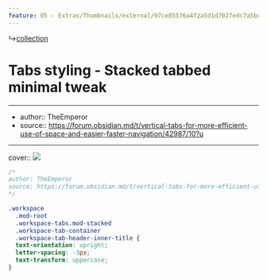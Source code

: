 ```yaml
---
feature: 05 - Extras/Thumbnails/external/97ce85576a4f2a5d1d7027edc7a5bd31.png
---
```

↪[collection](collection.md)

# Tabs styling - Stacked tabbed minimal tweak

---

- author:: TheEmperor
- source:: https://forum.obsidian.md/t/vertical-tabs-for-more-efficient-use-of-space-and-easier-faster-navigation/42987/10?u

---

cover:: ![](https://i.imgur.com/kAsKDoX.png)

```css
/*
author: TheEmperor
source: https://forum.obsidian.md/t/vertical-tabs-for-more-efficient-use-of-space-and-easier-faster-navigation/42987/10?u
*/

.workspace
  .mod-root
  .workspace-tabs.mod-stacked
  .workspace-tab-container
  .workspace-tab-header-inner-title {
  text-orientation: upright;
  letter-spacing: -3px;
  text-transform: uppercase;
}
```
